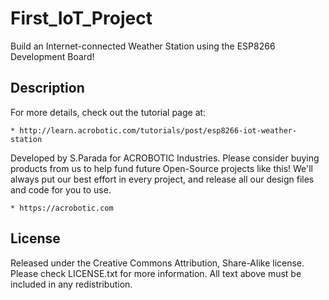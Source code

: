 # First\_IoT\_Project
Build an Internet-connected Weather Station using the ESP8266 Development Board!

## Description

For more details, check out the tutorial page at:

    * http://learn.acrobotic.com/tutorials/post/esp8266-iot-weather-station

Developed by S.Parada for ACROBOTIC Industries.  Please consider buying 
products from us to help fund future Open-Source projects like this! We'll
always put our best effort in every project, and release all our design 
files and code for you to use. 

    * https://acrobotic.com

## License

Released under the Creative Commons Attribution, Share-Alike license. Please 
check LICENSE.txt for more information. All text above must be included in any 
redistribution.
